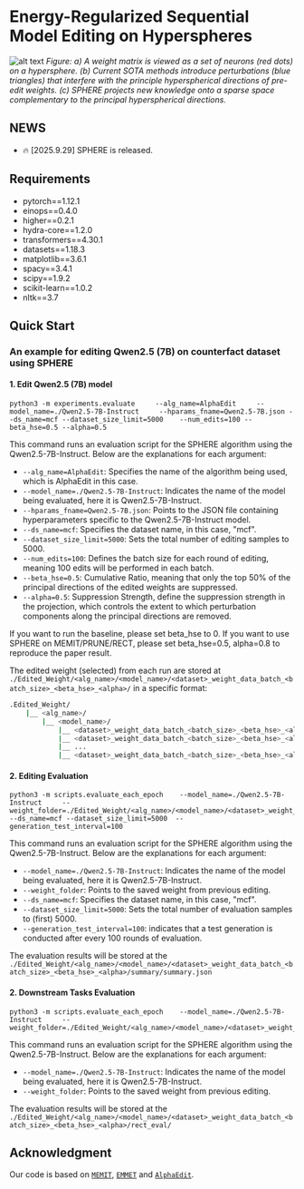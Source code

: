 # Energy-Regularized Sequential Model Editing on Hyperspheres


![alt text](resource/sphere_sparse.png)
*Figure: a) A weight matrix is viewed as a set of neurons (red dots) on a hypersphere. (b) Current SOTA methods introduce perturbations (blue triangles) that
interfere with the principle hyperspherical directions of pre-edit weights. (c) SPHERE projects new knowledge onto a sparse space complementary to the principal hyperspherical directions.*


## NEWS
- 🔥 [2025.9.29] SPHERE is released.

## Requirements
- pytorch==1.12.1
- einops==0.4.0
- higher==0.2.1
- hydra-core==1.2.0
- transformers==4.30.1
- datasets==1.18.3
- matplotlib==3.6.1
- spacy==3.4.1
- scipy==1.9.2
- scikit-learn==1.0.2
- nltk==3.7


## Quick Start
### An example for editing Qwen2.5 (7B) on counterfact dataset using SPHERE
#### 1. Edit Qwen2.5 (7B) model 
 
    python3 -m experiments.evaluate     --alg_name=AlphaEdit     --model_name=./Qwen2.5-7B-Instruct     --hparams_fname=Qwen2.5-7B.json --ds_name=mcf --dataset_size_limit=5000    --num_edits=100 --beta_hse=0.5 --alpha=0.5

This command runs an evaluation script for the SPHERE algorithm using the Qwen2.5-7B-Instruct. Below are the explanations for each argument:

- `--alg_name=AlphaEdit`: Specifies the name of the algorithm being used, which is AlphaEdit in this case.
- `--model_name=./Qwen2.5-7B-Instruct`: Indicates the name of the model being evaluated, here it is Qwen2.5-7B-Instruct.
- `--hparams_fname=Qwen2.5-7B.json`: Points to the JSON file containing hyperparameters specific to the Qwen2.5-7B-Instruct model.
- `--ds_name=mcf`: Specifies the dataset name, in this case, "mcf".
- `--dataset_size_limit=5000`: Sets the total number of editing samples to 5000.
- `--num_edits=100`: Defines the batch size for each round of editing, meaning 100 edits will be performed in each batch. 
- `--beta_hse=0.5`: Cumulative Ratio, meaning that only the top 50% of the principal directions of the edited weights are suppressed.
- `--alpha=0.5`: Suppression Strength, define the suppression strength in the projection, which controls the extent to which perturbation components along the principal directions are removed.

If you want to run the baseline, please set beta_hse to 0.
If you want to use SPHERE on MEMIT/PRUNE/RECT, please set beta_hse=0.5, alpha=0.8 to reproduce the paper result.

The edited weight (selected) from each run are stored at `./Edited_Weight/<alg_name>/<model_name>/<dataset>_weight_data_batch_<batch_size>_<beta_hse>_<alpha>/` in a specific format:
```bash
.Edited_Weight/
    |__ <alg_name>/
        |__ <model_name>/
            |__ <dataset>_weight_data_batch_<batch_size>_<beta_hse>_<alpha>
            |__ <dataset>_weight_data_batch_<batch_size>_<beta_hse>_<alpha>
            |__ ...
            |__ <dataset>_weight_data_batch_<batch_size>_<beta_hse>_<alpha>
```

#### 2. Editing Evaluation
 
    python3 -m scripts.evaluate_each_epoch    --model_name=./Qwen2.5-7B-Instruct     --weight_folder=./Edited_Weight/<alg_name>/<model_name>/<dataset>_weight_data_batch_<batch_size>_<beta_hse>_<alpha>/ --ds_name=mcf --dataset_size_limit=5000  --generation_test_interval=100

This command runs an evaluation script for the SPHERE algorithm using the Qwen2.5-7B-Instruct. Below are the explanations for each argument:

- `--model_name=./Qwen2.5-7B-Instruct`: Indicates the name of the model being evaluated, here it is Qwen2.5-7B-Instruct.
- `--weight_folder`: Points to the saved weight from previous editing.
- `--ds_name=mcf`: Specifies the dataset name, in this case, "mcf".
- `--dataset_size_limit=5000`: Sets the total number of evaluation samples to (first) 5000.
- `--generation_test_interval=100`: indicates that a test generation is conducted after every 100 rounds of evaluation.

The evaluation results will be stored at the `./Edited_Weight/<alg_name>/<model_name>/<dataset>_weight_data_batch_<batch_size>_<beta_hse>_<alpha>/summary/summary.json`

#### 2. Downstream Tasks Evaluation
 
    python3 -m scripts.evaluate_each_epoch    --model_name=./Qwen2.5-7B-Instruct     --weight_folder=./Edited_Weight/<alg_name>/<model_name>/<dataset>_weight_data_batch_<batch_size>_<beta_hse>_<alpha>/

This command runs an evaluation script for the SPHERE algorithm using the Qwen2.5-7B-Instruct. Below are the explanations for each argument:

- `--model_name=./Qwen2.5-7B-Instruct`: Indicates the name of the model being evaluated, here it is Qwen2.5-7B-Instruct.
- `--weight_folder`: Points to the saved weight from previous editing.

The evaluation results will be stored at the `./Edited_Weight/<alg_name>/<model_name>/<dataset>_weight_data_batch_<batch_size>_<beta_hse>_<alpha>/rect_eval/`

## Acknowledgment
Our code is based on  [``MEMIT``](https://github.com/kmeng01/memit.git), [``EMMET``](https://github.com/scalable-model-editing/unified-model-editing.git) and [``AlphaEdit``](https://github.com/jianghoucheng/AlphaEdit.git).
